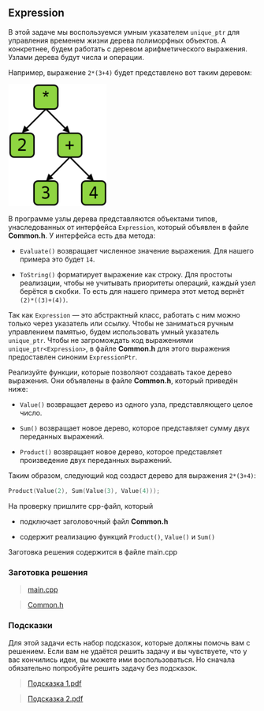 ## Expression

В этой задаче мы воспользуемся умным указателем ```unique_ptr``` для управления временем жизни дерева
полиморфных объектов. А конкретнее, будем работать с деревом арифметического выражения. Узлами дерева
будут числа и операции.

Например, выражение ```2*(3+4)``` будет представлено вот таким деревом:

<img src="https://github.com/Xelerezex/learning-space/blob/learning-space/coursera-courses/specialization-the-art-of-development-in-modern-c%2B%2B/4-brown-belt/week-3/09.Expression/Source/tree.png" width="200"/>

В программе узлы дерева представляются объектами типов, унаследованных от интерфейса ```Expression```,
который объявлен в файле **Common.h**. У интерфейса есть два метода:

-    ```Evaluate()``` возвращает численное значение выражения. Для нашего примера это будет ```14```.

-    ```ToString()``` форматирует выражение как строку. Для простоты реализации, чтобы не учитывать
     приоритеты операций, каждый узел берётся в скобки. То есть для нашего примера этот метод вернёт
    ```(2)*((3)+(4))```.

Так как ```Expression``` — это абстрактный класс, работать с ним можно только через указатель или ссылку.
Чтобы не заниматься ручным управлением памятью, будем использовать умный указатель ```unique_ptr```. Чтобы
не загромождать код выражениями ```unique_ptr<Expression>```, в файле **Common.h** для этого выражения
предоставлен синоним ```ExpressionPtr```.

Реализуйте функции, которые позволяют создавать такое дерево выражения. Они объявлены в файле **Common.h**,
который приведён ниже:

-    ```Value()``` возвращает дерево из одного узла, представляющего целое число.

-    ```Sum()``` возвращает новое дерево, которое представляет сумму двух переданных выражений.

-    ```Product()``` возвращает новое дерево, которое представляет произведение двух переданных выражений.

Таким образом, следующий код создаст дерево для выражения ```2*(3+4)```:

```cpp
Product(Value(2), Sum(Value(3), Value(4)));
```

На проверку пришлите cpp-файл, который

-    подключает заголовочный файл **Common.h**

-    содержит реализацию функций ```Product()```, ```Value()``` и ```Sum()```

Заготовка решения содержится в файле main.cpp


### Заготовка решения

>   [main.cpp](https://d3c33hcgiwev3.cloudfront.net/_kLcxgOBEem6Gg6vVM6M8A_fe984f90038111e99d5403b934a6bc34_main.cpp?Expires=1649203200&Signature=Iqc1q3V3ZtfWQGulqQ7Cn-4riABy~VWV-9ozbd7rtFGXcAND4nRya9Gtvz7P0Kl1ftjP2jb2yTjN6J-1l2ZTmIQFLgpJcE~PY~j3vH4asocjx8IIlJVqLreMjL7vNpkxc0JrZIZKJ8RwZgDHNUyapEihfHXrYERP1b~l3RE9ZYY_&Key-Pair-Id=APKAJLTNE6QMUY6HBC5A)

>   [Common.h](https://d3c33hcgiwev3.cloudfront.net/aiiyxf3_EeilxxL_ZeRz_A_6a8eee80fdff11e891270765d8b4cf4e_Common.h?Expires=1649203200&Signature=UGp~~kwJoQBUAKmoea6xiwDRQHLF1SVd6q7Pj0623XEsz0QPo5UwyOV3BA7SPqLsZYGNCCnBrFh01~AL0vO5Zwxa51QaKFYdJ9Yc-6KVKsKErRGx5~MofmQsaOphNHCzmJsxwww~pP2r57sDttueKXza0Bu5Q7uHZsCRIA47aZQ_&Key-Pair-Id=APKAJLTNE6QMUY6HBC5A)

### Подсказки

Для этой задачи есть набор подсказок, которые должны помочь вам с решением. Если вам не удаётся решить
задачу и вы чувствуете, что у вас кончились идеи, вы можете ими воспользоваться. Но сначала обязательно
попробуйте решить задачу без подсказок.

>   [Подсказка 1.pdf](https://d3c33hcgiwev3.cloudfront.net/V6IquPbhEei5Kg7DUflKxA_57ce4310f6e111e882cf5b014df25ce8__________-1.pdf?Expires=1649203200&Signature=Euja8-p0oCEuThaiZfkWbpCK1-Xmar3C5SzLnN7aExkX-3hmKaXiVkMF008FoojJbBp4MC0uFYKCyM6yA2yOCl37DAAcwNSJ67npAnFsBLhiaUVqBDWR6C9kWTS7xsm921lubxNrRnNH3x7sz9gWqCGTM51DmVMUx8beiCivFN4_&Key-Pair-Id=APKAJLTNE6QMUY6HBC5A)

>   [Подсказка 2.pdf](https://d3c33hcgiwev3.cloudfront.net/V6TpavbhEeiAgQrXx6bp4g_57ce6a20f6e111e88717b75766913400__________-2.pdf?Expires=1649203200&Signature=QqpJrdM~zUvZRuGWN8x~wIxxTWfKI80Ad9qVh9RX9EI6pSTMJkuBLTmo-8pbvxr4M4JfXI2vou6z2eP033hmbN0eIhssqW1M3AmlA2D35ms2SbNzlac6sakAHK12GBIu6~plbHRhKRXrlpXHcIfp0tQZYFIC6pa8JIomHGfvA3s_&Key-Pair-Id=APKAJLTNE6QMUY6HBC5A)
